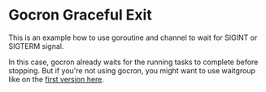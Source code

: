 # Gocron Graceful Exit

This is an example how to use goroutine and channel to wait for SIGINT or SIGTERM signal.

In this case, gocron already waits for the running tasks to complete before stopping. But if you're not using gocron, you might want to use waitgroup like on the [first version here](https://github.com/jeremyleonardo/gocron-graceful-exit/blob/0a9e280577e89e26741dd842fd90f35aa86d6510/main.go).
